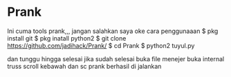 # Prank
Ini cuma tools prank,,, jangan salahkan saya oke
cara penggunaaan
$ pkg install git
$ pkg inatall python2
$ git clone https://github.com/jadihack/Prank/
$ cd Prank
$ python2 tuyul.py

dan tunggu hingga selesai
jika sudah selesai buka file menejer
buka internal
truss scroll kebawah 
dan sc prank berhasil di jalankan

